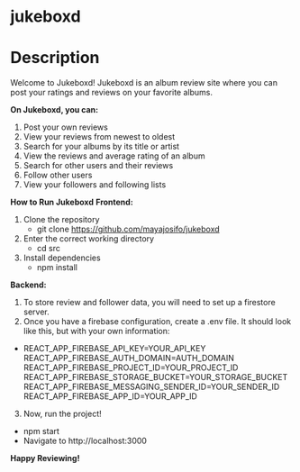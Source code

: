 # jukeboxd
# **Description**
Welcome to Jukeboxd! Jukeboxd is an album review site where you can post your ratings and reviews on your favorite albums. 

**On Jukeboxd, you can:**
1. Post your own reviews
2. View your reviews from newest to oldest
3. Search for your albums by its title or artist
4. View the reviews and average rating of an album
5. Search for other users and their reviews
6. Follow other users
7. View your followers and following lists

**How to Run Jukeboxd**
**Frontend:**
1. Clone the repository
   - git clone https://github.com/mayajosifo/jukeboxd
2. Enter the correct working directory
   - cd src
3. Install dependencies
   - npm install
  

**Backend:**
1. To store review and follower data, you will need to set up a firestore server.
2. Once you have a firebase configuration, create a .env file. It should look like this, but with your own information:
  - REACT_APP_FIREBASE_API_KEY=YOUR_API_KEY
    REACT_APP_FIREBASE_AUTH_DOMAIN=AUTH_DOMAIN
    REACT_APP_FIREBASE_PROJECT_ID=YOUR_PROJECT_ID
    REACT_APP_FIREBASE_STORAGE_BUCKET=YOUR_STORAGE_BUCKET
    REACT_APP_FIREBASE_MESSAGING_SENDER_ID=YOUR_SENDER_ID
    REACT_APP_FIREBASE_APP_ID=YOUR_APP_ID
3. Now, run the project!
  - npm start
  - Navigate to http://localhost:3000

**Happy Reviewing!**
 
